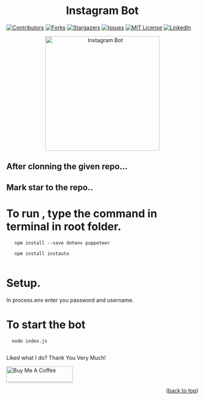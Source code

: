 <h1 align="center">Instagram Bot</h1>


<!-- PROJECT SHIELDS -->
[![Contributors][contributors-shield]][contributors-url]
[![Forks][forks-shield]][forks-url]
[![Stargazers][stars-shield]][stars-url]
[![Issues][issues-shield]][issues-url]
[![MIT License][license-shield]][license-url]
[![LinkedIn][linkedin-shield]][linkedin-url]


<p align="center">
  <a href="https://github.com/mustafadalga/Instagram-Bot">
    <img src="https://raw.githubusercontent.com/mustafadalga/Instagram-Bot/master/assets/img/logo.png" alt="Instagram Bot" width="300">
  </a>
</p>

## After clonning the given repo...

## Mark star to the repo..

# To run , type the command in terminal in root folder.
```
   npm install --save dotenv puppeteer
   
   npm install instauto
   
```

# Setup.
In process.env enter you password and username.

# To start the bot

```
  node index.js
  
```


Liked what I do? Thank You Very Much!

<a href="https://www.buymeacoffee.com/noobkoda" target="_blank" rel="noopener noreferrer"><img src="https://www.buymeacoffee.com/assets/img/custom_images/orange_img.png" alt="Buy Me A Coffee" style="height: 41px !important;width: 174px !important;box-shadow: 0px 3px 2px 0px rgba(190, 190, 190, 0.5) !important;-webkit-box-shadow: 0px 3px 2px 0px rgba(190, 190, 190, 0.5) !important;" ></a>

<p align="right">(<a href="#top">back to top</a>)</p>

<!-- MARKDOWN LINKS & IMAGES -->
<!-- https://www.markdownguide.org/basic-syntax/#reference-style-links -->
[contributors-shield]: https://img.shields.io/github/contributors/anupammaurya6767/Insta_auto_bot.svg?style=for-the-badge
[contributors-url]: https://github.com/anupammaurya6767/Insta_auto_bot/graphs/contributors
[forks-shield]: https://img.shields.io/github/forks/anupammaurya6767/Insta_auto_bot.svg?style=for-the-badge
[forks-url]: https://github.com/anupammaurya6767/Insta_auto_bot/network/members
[stars-shield]: https://img.shields.io/github/stars/anupammaurya6767/Insta_auto_bot.svg?style=for-the-badge
[stars-url]: https://github.com/anupammaurya6767/Insta_auto_bot/stargazers
[issues-shield]: https://img.shields.io/github/issues/anupammaurya6767/Insta_auto_bot.svg?style=for-the-badge
[issues-url]: https://github.com/anupammaurya6767/Insta_auto_bot/issues
[license-shield]: https://img.shields.io/github/license/anupammaurya6767/Insta_auto_bot.svg?style=for-the-badge
[license-url]: https://github.com/anupammaurya6767/Insta_auto_bot/blob/main/LICENSE
[linkedin-shield]: https://img.shields.io/badge/-LinkedIn-black.svg?style=for-the-badge&logo=linkedin&colorB=555
[linkedin-url]: https://www.linkedin.com/in/anupam-maurya-b9a04a225/

